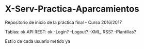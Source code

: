 # X-Serv-Practica-Aparcamientos
Repositorio de inicio de la práctica final - Curso 2016/2017

Tablas: ok
API REST: ok
-Login?
-Logout?
-XML, RSS?
-Plantillas?

Estilo de cada usuario metido ya 
